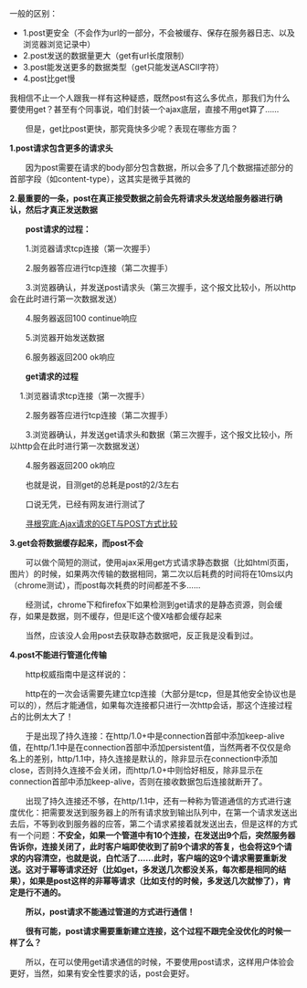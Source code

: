 一般的区别：
* 1.post更安全（不会作为url的一部分，不会被缓存、保存在服务器日志、以及浏览器浏览记录中）
* 2.post发送的数据量更大（get有url长度限制）
* 3.post能发送更多的数据类型（get只能发送ASCII字符）
* 4.post比get慢



我相信不止一个人跟我一样有这种疑惑，既然post有这么多优点，那我们为什么要使用get？甚至有个同事说，咱们封装一个ajax底层，直接不用get算了……

　　但是，get比post更快，那究竟快多少呢？表现在哪些方面？

 **1.post请求包含更多的请求头**

　　因为post需要在请求的body部分包含数据，所以会多了几个数据描述部分的首部字段（如content-type），这其实是微乎其微的

**2.最重要的一条，post在真正接受数据之前会先将请求头发送给服务器进行确认，然后才真正发送数据**

　　**post请求的过程：**

　　1.浏览器请求tcp连接（第一次握手）

　　2.服务器答应进行tcp连接（第二次握手）

　　3.浏览器确认，并发送post请求头（第三次握手，这个报文比较小，所以http会在此时进行第一次数据发送）

　　4.服务器返回100 continue响应

　　5.浏览器开始发送数据

　　6.服务器返回200 ok响应

 

　　**get请求的过程**

　   1.浏览器请求tcp连接（第一次握手）

　　2.服务器答应进行tcp连接（第二次握手）

　　3.浏览器确认，并发送get请求头和数据（第三次握手，这个报文比较小，所以http会在此时进行第一次数据发送）

　　4.服务器返回200 ok响应

 

　　也就是说，目测get的总耗是post的2/3左右

　　口说无凭，已经有网友进行测试了

　　[寻根究底:Ajax请求的GET与POST方式比较](http://www.oncoding.cn/2009/ajax-get-post/)

**3.get会将数据缓存起来，而post不会**

　　可以做个简短的测试，使用ajax采用get方式请求静态数据（比如html页面，图片）的时候，如果两次传输的数据相同，第二次以后耗费的时间将在10ms以内（chrome测试），而post每次耗费的时间都差不多……

　　经测试，chrome下和firefox下如果检测到get请求的是静态资源，则会缓存，如果是数据，则不缓存，但是IE这个傻X啥都会缓存起来

　　当然，应该没人会用post去获取静态数据吧，反正我是没看到过。

**4.post不能进行管道化传输**

　　http权威指南中是这样说的：

　　http在的一次会话需要先建立tcp连接（大部分是tcp，但是其他安全协议也是可以的），然后才能通信，如果每次连接都只进行一次http会话，那这个连接过程占的比例太大了！

　　于是出现了持久连接：在http/1.0+中是connection首部中添加keep-alive值，在http/1.1中是在connection首部中添加persistent值，当然两者不仅仅是命名上的差别，http/1.1中，持久连接是默认的，除非显示在connection中添加close，否则持久连接不会关闭，而http/1.0+中则恰好相反，除非显示在connection首部中添加keep-alive，否则在接收数据包后连接就断开了。

　　出现了持久连接还不够，在http/1.1中，还有一种称为管道通信的方式进行速度优化：把需要发送到服务器上的所有请求放到输出队列中，在第一个请求发送出去后，不等到收到服务器的应答，第二个请求紧接着就发送出去，但是这样的方式有一个问题：**不安全，如果一个管道中有10个连接，在发送出9个后，突然服务器告诉你，连接关闭了，此时客户端即使收到了前9个请求的答复，也会将这9个请求的内容清空，也就是说，白忙活了……此时，客户端的这9个请求需要重新发送。这对于幂等请求还好（比如get，多发送几次都没关系，每次都是相同的结果），如果是post这样的非幂等请求（比如支付的时候，多发送几次就惨了），肯定是行不通的。**

　　**所以，post请求不能通过管道的方式进行通信！**

　　**很有可能，post请求需要重新建立连接，这个过程不跟完全没优化的时候一样了么？**

　　所以，在可以使用get请求通信的时候，不要使用post请求，这样用户体验会更好，当然，如果有安全性要求的话，post会更好。